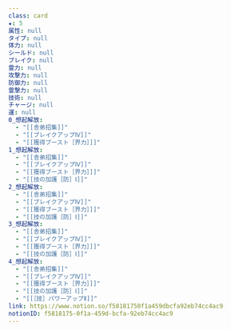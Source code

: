 ```yaml
---
class: card
★: 5
属性: null
タイプ: null
体力: null
シールド: null
ブレイク: null
霊力: null
攻撃力: null
防御力: null
霊撃力: null
技術: null
チャージ: null
運: null
0_想起解放:
  - "[[舎弟招集]]"
  - "[[ブレイクアップⅣ]]"
  - "[[獲得ブースト［界力］]]"
1_想起解放:
  - "[[舎弟招集]]"
  - "[[ブレイクアップⅣ]]"
  - "[[獲得ブースト［界力］]]"
  - "[[技の加護［防］Ⅰ]]"
2_想起解放:
  - "[[舎弟招集]]"
  - "[[ブレイクアップⅣ]]"
  - "[[獲得ブースト［界力］]]"
  - "[[技の加護［防］Ⅰ]]"
3_想起解放:
  - "[[舎弟招集]]"
  - "[[ブレイクアップⅣ]]"
  - "[[獲得ブースト［界力］]]"
  - "[[技の加護［防］Ⅰ]]"
4_想起解放:
  - "[[舎弟招集]]"
  - "[[ブレイクアップⅣ]]"
  - "[[獲得ブースト［界力］]]"
  - "[[技の加護［防］Ⅰ]]"
  - "[[［技］パワーアップⅡ]]"
link: https://www.notion.so/f58181750f1a459dbcfa92eb74cc4ac9
notionID: f5818175-0f1a-459d-bcfa-92eb74cc4ac9
---
```

